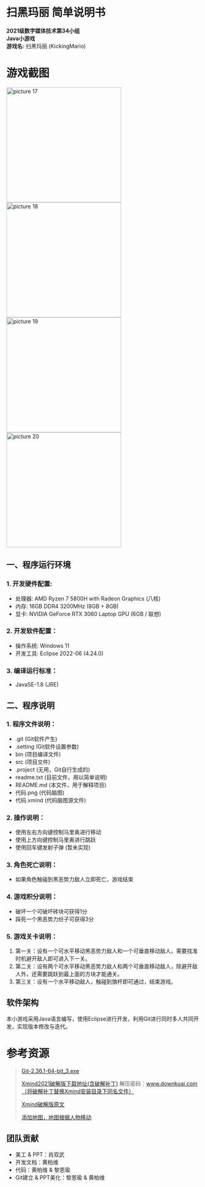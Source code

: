 # 扫黑玛丽 简单说明书

**2021级数字媒体技术第34小组**  
**Java小游戏**  
**游戏名:** 扫黑玛丽 (KickingMario)

# 游戏截图

<img alt="picture 17" src="https://cdn.jsdelivr.net/gh/LeonYew-SWPU/FileTem@main/imgs/14b5494ac2e01992921148ab4e55c80d9d409396f17e3873767f6e6c35f03e02.gif" width="300" />  <img alt="picture 18" src="https://cdn.jsdelivr.net/gh/LeonYew-SWPU/FileTem@main/imgs/8200c203a715f02d258af0207db022e690aabd2f0efe19b1122b597f29190b49.gif" width="300" />  <img alt="picture 19" src="https://cdn.jsdelivr.net/gh/LeonYew-SWPU/FileTem@main/imgs/389d7658c0e2f936e95722fe848f336add524cd794c82b07ce76aa30ba733e9c.gif" width="300" />  <img alt="picture 20" src="https://cdn.jsdelivr.net/gh/LeonYew-SWPU/FileTem@main/imgs/0c02e4b73bceb23b383cb522d306f65cba2b3545ba95352ba00d73b542725921.jpg" width="300" />  

## 一、程序运行环境

### 1. 开发硬件配置:
- 处理器: AMD Ryzen 7 5800H with Radeon Graphics (八核)
- 内存: 16GB DDR4 3200MHz (8GB + 8GB)
- 显卡: NVIDIA GeForce RTX 3060 Laptop GPU (6GB / 联想)

### 2. 开发软件配置：
- 操作系统: Windows 11
- 开发工具: Eclipse 2022-06 (4.24.0)

### 3. 编译运行标准：
- JavaSE-1.8 (JRE)

## 二、程序说明

### 1. 程序文件说明：
- .git (Git软件产生)
- .setting (Git软件设置参数)
- bin (项目编译文件)
- src (项目文件)
- .project (无用，Git自行生成的)
- readme.txt (目前文件，用以简单说明)
- README.md (本文件，用于解释项目)
- 代码.png (代码脑图)
- 代码.xmind (代码脑图源文件)

### 2. 操作说明：
- 使用左右方向键控制马里奥进行移动
- 使用上方向键控制马里奥进行跳跃
- 使用回车键发射子弹 (暂未实现)

### 3. 角色死亡说明：
- 如果角色触碰到黑恶势力敌人立即死亡，游戏结束

### 4. 游戏积分说明：
- 破坏一个可破坏砖块可获得1分
- 踩死一个黑恶势力份子可获得3分

### 5. 游戏关卡说明：
1. 第一关：设有一个可水平移动黑恶势力敌人和一个可垂直移动敌人，需要找准时机避开敌人即可进入下一关。
2. 第二关：设有两个可水平移动黑恶势力敌人和两个可垂直移动敌人，除避开敌人外，还需要跳跃到最上面的方块才能通关。
3. 第三关：设有一个水平移动敌人，触碰到旗杆即可通过，结束游戏。

## 软件架构
本小游戏采用Java语言编写，使用Eclipse进行开发，利用Git进行同时多人共同开发，实现版本修改与迭代。

# 参考资源
> [Git-2.36.1-64-bit_3.exe](https://cdn.npmmirror.com/binaries/git-for-windows/v2.36.1.windows.1/Git-2.36.1-64-bit.exe)
>
> [Xmind2021破解版下载地址(含破解补丁)](https://zj.downkuai.com/softfile/soft/xmind2021pjb_136552.rar)
> 解压密码：www.downkuai.com（将破解补丁替换Xmind安装目录下同名文件）
>
> [Xmind破解版原文](https://www.downkuai.com/soft/136552.html)
>
> [添加地图，地图根据人物移动](https://blog.csdn.net/qq_37175706/article/details/123602848)

## 团队贡献
- 美工 & PPT：肖双武
- 开发文档：黄柏维
- 代码：黄柏维 & 黎恩瑜
- Git建立 & PPT美化：黎恩瑜 & 黄柏维

